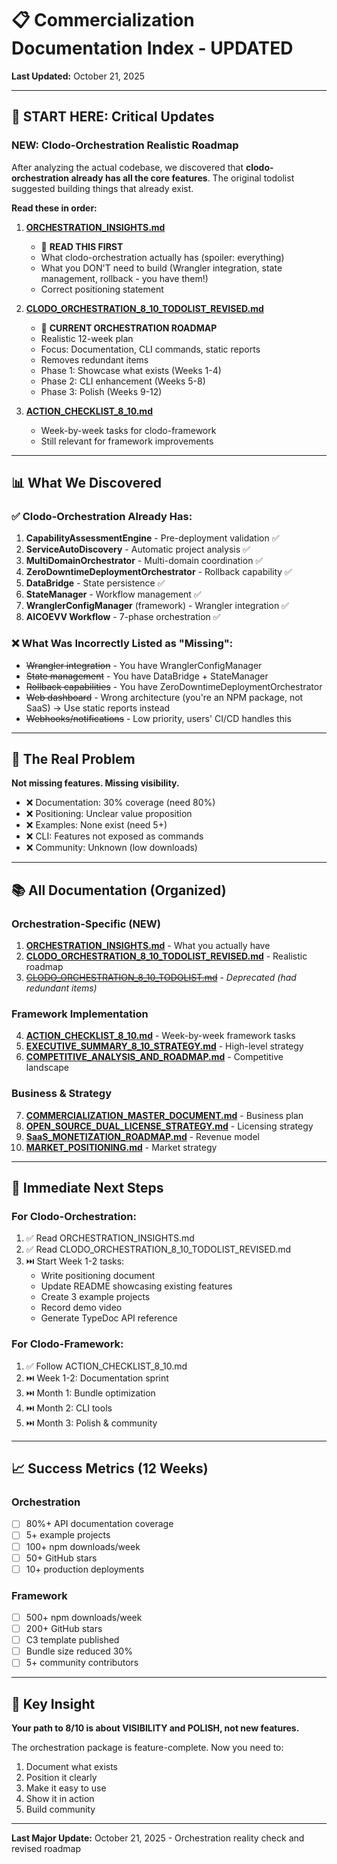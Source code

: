 # 📋 Commercialization Documentation Index - UPDATED

**Last Updated:** October 21, 2025

---

## 🚨 START HERE: Critical Updates

### NEW: Clodo-Orchestration Realistic Roadmap

After analyzing the actual codebase, we discovered that **clodo-orchestration already has all the core features**. The original todolist suggested building things that already exist.

**Read these in order:**

1. **[ORCHESTRATION_INSIGHTS.md](./ORCHESTRATION_INSIGHTS.md)** 
   - 🎯 **READ THIS FIRST**
   - What clodo-orchestration actually has (spoiler: everything)
   - What you DON'T need to build (Wrangler integration, state management, rollback - you have them!)
   - Correct positioning statement

2. **[CLODO_ORCHESTRATION_8_10_TODOLIST_REVISED.md](./CLODO_ORCHESTRATION_8_10_TODOLIST_REVISED.md)**
   - 🎯 **CURRENT ORCHESTRATION ROADMAP**
   - Realistic 12-week plan
   - Focus: Documentation, CLI commands, static reports
   - Removes redundant items
   - Phase 1: Showcase what exists (Weeks 1-4)
   - Phase 2: CLI enhancement (Weeks 5-8)
   - Phase 3: Polish (Weeks 9-12)

3. **[ACTION_CHECKLIST_8_10.md](./ACTION_CHECKLIST_8_10.md)**
   - Week-by-week tasks for clodo-framework
   - Still relevant for framework improvements

---

## 📊 What We Discovered

### ✅ Clodo-Orchestration Already Has:

1. **CapabilityAssessmentEngine** - Pre-deployment validation ✅
2. **ServiceAutoDiscovery** - Automatic project analysis ✅
3. **MultiDomainOrchestrator** - Multi-domain coordination ✅
4. **ZeroDowntimeDeploymentOrchestrator** - Rollback capability ✅
5. **DataBridge** - State persistence ✅
6. **StateManager** - Workflow management ✅
7. **WranglerConfigManager** (framework) - Wrangler integration ✅
8. **AICOEVV Workflow** - 7-phase orchestration ✅

### ❌ What Was Incorrectly Listed as "Missing":

- ~~Wrangler integration~~ - You have WranglerConfigManager
- ~~State management~~ - You have DataBridge + StateManager
- ~~Rollback capabilities~~ - You have ZeroDowntimeDeploymentOrchestrator
- ~~Web dashboard~~ - Wrong architecture (you're an NPM package, not SaaS) → Use static reports instead
- ~~Webhooks/notifications~~ - Low priority, users' CI/CD handles this

---

## 🎯 The Real Problem

**Not missing features. Missing visibility.**

- ❌ Documentation: 30% coverage (need 80%)
- ❌ Positioning: Unclear value proposition
- ❌ Examples: None exist (need 5+)
- ❌ CLI: Features not exposed as commands
- ❌ Community: Unknown (low downloads)

---

## 📚 All Documentation (Organized)

### Orchestration-Specific (NEW)
1. **[ORCHESTRATION_INSIGHTS.md](./ORCHESTRATION_INSIGHTS.md)** - What you actually have
2. **[CLODO_ORCHESTRATION_8_10_TODOLIST_REVISED.md](./CLODO_ORCHESTRATION_8_10_TODOLIST_REVISED.md)** - Realistic roadmap
3. ~~[CLODO_ORCHESTRATION_8_10_TODOLIST.md](./CLODO_ORCHESTRATION_8_10_TODOLIST.md)~~ - *Deprecated (had redundant items)*

### Framework Implementation
4. **[ACTION_CHECKLIST_8_10.md](./ACTION_CHECKLIST_8_10.md)** - Week-by-week framework tasks
5. **[EXECUTIVE_SUMMARY_8_10_STRATEGY.md](./EXECUTIVE_SUMMARY_8_10_STRATEGY.md)** - High-level strategy
6. **[COMPETITIVE_ANALYSIS_AND_ROADMAP.md](./COMPETITIVE_ANALYSIS_AND_ROADMAP.md)** - Competitive landscape

### Business & Strategy
7. **[COMMERCIALIZATION_MASTER_DOCUMENT.md](./COMMERCIALIZATION_MASTER_DOCUMENT.md)** - Business plan
8. **[OPEN_SOURCE_DUAL_LICENSE_STRATEGY.md](./OPEN_SOURCE_DUAL_LICENSE_STRATEGY.md)** - Licensing strategy
9. **[SaaS_MONETIZATION_ROADMAP.md](./SaaS_MONETIZATION_ROADMAP.md)** - Revenue model
10. **[MARKET_POSITIONING.md](./MARKET_POSITIONING.md)** - Market strategy

---

## 🚀 Immediate Next Steps

### For Clodo-Orchestration:
1. ✅ Read ORCHESTRATION_INSIGHTS.md
2. ✅ Read CLODO_ORCHESTRATION_8_10_TODOLIST_REVISED.md
3. ⏭️ Start Week 1-2 tasks:
   - Write positioning document
   - Update README showcasing existing features
   - Create 3 example projects
   - Record demo video
   - Generate TypeDoc API reference

### For Clodo-Framework:
1. ✅ Follow ACTION_CHECKLIST_8_10.md
2. ⏭️ Week 1-2: Documentation sprint
3. ⏭️ Month 1: Bundle optimization
4. ⏭️ Month 2: CLI tools
5. ⏭️ Month 3: Polish & community

---

## 📈 Success Metrics (12 Weeks)

### Orchestration
- [ ] 80%+ API documentation coverage
- [ ] 5+ example projects
- [ ] 100+ npm downloads/week
- [ ] 50+ GitHub stars
- [ ] 10+ production deployments

### Framework  
- [ ] 500+ npm downloads/week
- [ ] 200+ GitHub stars
- [ ] C3 template published
- [ ] Bundle size reduced 30%
- [ ] 5+ community contributors

---

## 🎯 Key Insight

**Your path to 8/10 is about VISIBILITY and POLISH, not new features.**

The orchestration package is feature-complete. Now you need to:
1. Document what exists
2. Position it clearly
3. Make it easy to use
4. Show it in action
5. Build community

---

**Last Major Update:** October 21, 2025 - Orchestration reality check and revised roadmap

